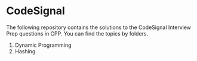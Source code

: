 # CodeSignal

The following repository contains the solutions to the CodeSignal Interview Prep questions in CPP.
You can find the topics by folders.

 1. Dynamic Programming
 2. Hashing
